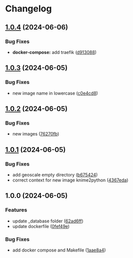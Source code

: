# Changelog

## [1.0.4](https://github.com/2050Calculators/PathwayCalc/compare/v1.0.3...v1.0.4) (2024-06-06)


### Bug Fixes

* **docker-compose:** add traefik ([d913088](https://github.com/2050Calculators/PathwayCalc/commit/d913088535df4d6d843849ed8a756414f88d3c01))

## [1.0.3](https://github.com/2050Calculators/PathwayCalc/compare/v1.0.2...v1.0.3) (2024-06-05)


### Bug Fixes

* new image name in lowercase ([c0e4cd8](https://github.com/2050Calculators/PathwayCalc/commit/c0e4cd8e728f9f2bff433d60f43c61820f7becb8))

## [1.0.2](https://github.com/2050Calculators/PathwayCalc/compare/v1.0.1...v1.0.2) (2024-06-05)


### Bug Fixes

* new images ([76270fb](https://github.com/2050Calculators/PathwayCalc/commit/76270fbf34c7596ae4073f547139f750c98e1c75))

## [1.0.1](https://github.com/2050Calculators/PathwayCalc/compare/v1.0.0...v1.0.1) (2024-06-05)


### Bug Fixes

* add geoscale empty directory ([b675424](https://github.com/2050Calculators/PathwayCalc/commit/b6754249a7a59f17900950b2fe1fbdd2a587db91))
* correct context for new image knime2python ([4367eda](https://github.com/2050Calculators/PathwayCalc/commit/4367eda5bc349fd4ec82ff2cf5dd30f44eec1307))

## 1.0.0 (2024-06-05)


### Features

* update _database folder ([62ad6ff](https://github.com/2050Calculators/PathwayCalc/commit/62ad6ffae8371e0b0342a99de91cc5003dee47bc))
* update dockerfile ([0fef49e](https://github.com/2050Calculators/PathwayCalc/commit/0fef49e1edcd7e4b16be3551ddc1bfaa2b1a40f5))


### Bug Fixes

* add docker compose and Makefile ([1aae8a4](https://github.com/2050Calculators/PathwayCalc/commit/1aae8a4dcafc8b5c29745c32793c14a7da2232c3))
